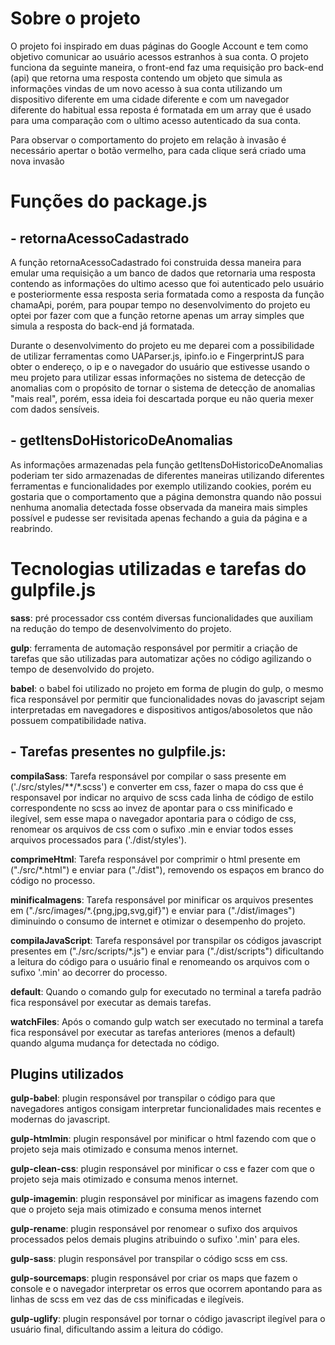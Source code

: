 # Sobre o projeto

O projeto foi inspirado em duas páginas do Google Account e tem como objetivo comunicar ao usuário acessos estranhos à sua conta. O projeto funciona da seguinte maneira, o front-end faz uma requisição pro back-end (api) que retorna uma resposta contendo um objeto que simula as informações vindas de um novo acesso à sua conta utilizando um dispositivo diferente em uma cidade diferente e com um navegador diferente do habitual essa reposta é formatada em um array que é usado para uma comparação com o ultimo acesso autenticado da sua conta. 

Para observar o comportamento do projeto em relação à invasão é necessário apertar o botão vermelho, para cada clique será criado uma nova invasão

# Funções do package.js

## - retornaAcessoCadastrado
A função retornaAcessoCadastrado foi construida dessa maneira para emular uma requisição a um banco de dados que retornaria uma resposta contendo as informações do ultimo acesso que foi autenticado pelo usuário e posteriormente essa resposta seria formatada como a resposta da função chamaApi, porém, para poupar tempo no desenvolvimento do projeto eu optei por fazer com que a função retorne apenas um array simples que simula a resposta do back-end já formatada. 

Durante o desenvolvimento do projeto eu me deparei com a possibilidade de utilizar ferramentas como UAParser.js, ipinfo.io e FingerprintJS para obter o endereço, o ip e o navegador do usuário que estivesse usando o meu projeto para utilizar essas informações no sistema de detecção de anomalias com o propósito de tornar o sistema de detecção de anomalias "mais real", porém, essa ideia foi descartada porque eu não queria mexer com dados sensíveis.

## - getItensDoHistoricoDeAnomalias
As informações armazenadas pela função getItensDoHistoricoDeAnomalias poderiam ter sido armazenadas de diferentes maneiras utilizando diferentes ferramentas e funcionalidades por exemplo utilizando cookies, porém eu gostaria que o comportamento que a página demonstra quando não possui nenhuma anomalia detectada fosse observada da maneira mais simples possível e pudesse ser revisitada apenas fechando a guia da página e a reabrindo.   

# Tecnologias utilizadas e tarefas do gulpfile.js

**sass**: pré processador css contém diversas funcionalidades que auxiliam na redução do tempo de desenvolvimento do projeto.

**gulp**: ferramenta de automação responsável por permitir a criação de tarefas que são utilizadas para automatizar ações no código agilizando o tempo de desenvolvido do projeto.

**babel**: o babel foi utilizado no projeto em forma de plugin do gulp, o mesmo fica responsável por permitir que funcionalidades novas do javascript sejam interpretadas em navegadores e dispositivos antigos/abosoletos que não possuem compatibilidade nativa.

## - Tarefas presentes no gulpfile.js: 
    
**compilaSass**: Tarefa responsável por compilar o sass presente em ('./src/styles/**/*.scss') e converter em css, fazer o mapa do css que é responsavel por indicar no arquivo de scss cada linha de código de estilo correspondente no scss ao invez de apontar para o css
minificado e ilegível, sem esse mapa o navegador apontaria para o código de css, renomear os arquivos de css com o sufixo .min e enviar todos esses arquivos processados para ('./dist/styles').

**comprimeHtml**: Tarefa responsável por comprimir o html presente em ("./src/*.html") e enviar para ("./dist"), removendo os espaços em branco do código no processo.

**minificaImagens**: Tarefa responsável por minificar os arquivos presentes em ("./src/images/*.{png,jpg,svg,gif}") e enviar para ("./dist/images") diminuindo o consumo de internet e otimizar o desempenho do projeto.

**compilaJavaScript**: Tarefa responsável por transpilar os códigos javascript presentes em ("./src/scripts/*.js") e enviar para ("./dist/scripts") dificultando a leitura do código para o usuário final e renomeando os arquivos com o sufixo '.min' ao decorrer do processo.

**default**: Quando o comando gulp for executado no terminal a tarefa padrão fica responsável por executar as demais tarefas.

**watchFiles**: Após o comando gulp watch ser executado no terminal a tarefa fica responsável por executar as tarefas anteriores (menos a default) quando alguma mudança for detectada no código.

## Plugins utilizados

**gulp-babel**: plugin responsável por transpilar o código para que navegadores antigos consigam interpretar funcionalidades mais recentes e modernas do javascript.

**gulp-htmlmin**: plugin responsável por minificar o html fazendo com que o projeto seja mais otimizado e consuma menos internet.
 
**gulp-clean-css**: plugin responsável por minificar o css e fazer com que o projeto seja mais otimizado e consuma menos internet.

**gulp-imagemin**: plugin responsável por minificar as imagens fazendo com que o projeto seja mais otimizado e consuma menos internet

**gulp-rename**: plugin responsável por renomear o sufixo dos arquivos processados pelos demais plugins atribuindo o sufixo '.min' para eles.

**gulp-sass**: plugin responsável por transpilar o código scss em css.

**gulp-sourcemaps**: plugin responsável por criar os maps que fazem o console e o navegador interpretar os erros que ocorrem apontando para as linhas de scss em vez das de css minificadas e ilegíveis.
    
**gulp-uglify**: plugin responsável por tornar o código javascript ilegível para o usuário final, dificultando assim a leitura do código.
